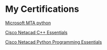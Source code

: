 # My Certifications


[Microsoft MTA python](https://certifications.ajaykumarvarma.in/Microsoft_Certified_Professional_Certificate_0.pdf)


[Cisco Netacad C++ Essentials](https://certifications.ajaykumarvarma.in/AJAY%20KUMAR%20VARMANAGARAJU-Programming%20Esse-certificate.pdf)


[Cisco Netacad Python Programming Essentials](https://certifications.ajaykumarvarma.in/AJAY%20KUMAR%20VARMANAGARAJU-CODE_RIDERS_VRSE-certificate.pdf)
